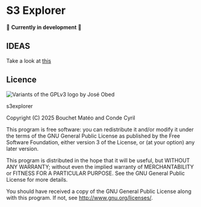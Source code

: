# S3 Explorer

:construction: **Currently in development** :construction:

## IDEAS

Take a look at [this](docs/ideas.md)

## Licence

![Variants of the GPLv3 logo by José Obed](https://www.gnu.org/graphics/gplv3-rounded-red-180x60.jpg "GPLv3 logo")

s3explorer

Copyright (C) 2025  Bouchet Matéo and Conde Cyril

This program is free software: you can redistribute it and/or modify
it under the terms of the GNU General Public License as published by
the Free Software Foundation, either version 3 of the License, or
(at your option) any later version.

This program is distributed in the hope that it will be useful,
but WITHOUT ANY WARRANTY; without even the implied warranty of
MERCHANTABILITY or FITNESS FOR A PARTICULAR PURPOSE.  See the
GNU General Public License for more details.

You should have received a copy of the GNU General Public License
along with this program.  If not, see <http://www.gnu.org/licenses/>.
